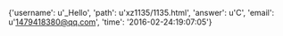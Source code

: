 {'username': u'_Hello', 'path': u'xz1135/1135.html', 'answer': u'C', 'email': u'1479418380@qq.com', 'time': '2016-02-24:19:07:05'}